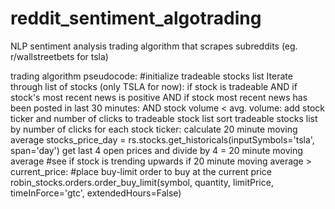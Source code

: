# reddit_sentiment_algotrading
NLP sentiment analysis trading algorithm that scrapes subreddits (eg. r/wallstreetbets for tsla)
    
trading algorithm pseudocode:
    #initialize tradeable stocks list
    Iterate through list of stocks (only TSLA for now):
        if stock is tradeable
        AND if stock's most recent news is positive
        AND if stock most recent news has been posted in last 30 minutes:
        AND stock volume < avg. volume:
            add stock ticker and number of clicks to tradeable stock list
    sort tradeable stocks list by number of clicks
    for each stock ticker:
        calculate 20 minute moving average
            stocks_price_day = rs.stocks.get_historicals(inputSymbols='tsla', span='day')
            get last 4 open prices and divide by 4 = 20 minute moving average
        #see if stock is trending upwards
        if 20 minute moving average > current_price:
            #place buy-limit order to buy at the current price 
            robin_stocks.orders.order_buy_limit(symbol, quantity, limitPrice, timeInForce='gtc', extendedHours=False)
